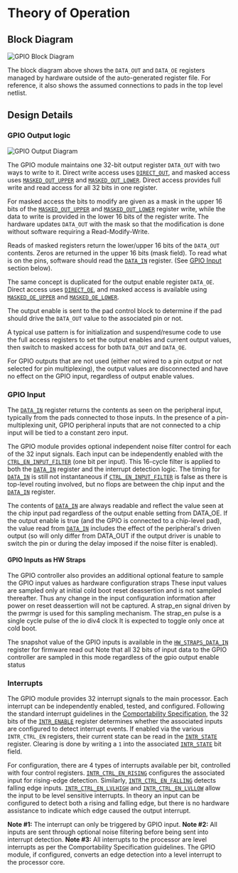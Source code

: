 # Theory of Operation

## Block Diagram

![GPIO Block Diagram](../doc/gpio_blockdiagram.svg)

The block diagram above shows the `DATA_OUT` and `DATA_OE` registers
managed by hardware outside of the auto-generated register file.
For reference, it also shows the assumed connections to pads in
the top level netlist.

## Design Details

### GPIO Output logic

![GPIO Output Diagram](../doc/gpio_output.svg)

The GPIO module maintains one 32-bit output register `DATA_OUT` with two
ways to write to it. Direct write access uses [`DIRECT_OUT`](registers.md#direct_out), and
masked access uses [`MASKED_OUT_UPPER`](registers.md#masked_out_upper) and
[`MASKED_OUT_LOWER`](registers.md#masked_out_lower). Direct access provides full write and read
access for all 32 bits in one register.

For masked access the bits to modify are given as a mask in the upper
16 bits of the [`MASKED_OUT_UPPER`](registers.md#masked_out_upper) and
[`MASKED_OUT_LOWER`](registers.md#masked_out_lower) register write, while the data to write is
provided in the lower 16 bits of the register write.  The hardware updates
`DATA_OUT` with the mask so that the modification is done without software
requiring a Read-Modify-Write.

Reads of masked registers return the lower/upper 16 bits of the `DATA_OUT`
contents. Zeros are returned in the upper 16 bits (mask field). To read
what is on the pins, software should read the [`DATA_IN`](registers.md#data_in) register.
(See [GPIO Input](#gpio-input) section below).

The same concept is duplicated for the output enable register `DATA_OE`.
Direct access uses [`DIRECT_OE`](registers.md#direct_oe), and masked access is available
using [`MASKED_OE_UPPER`](registers.md#masked_oe_upper) and [`MASKED_OE_LOWER`](registers.md#masked_oe_lower).

The output enable is sent to the pad control block to determine if the
pad should drive the `DATA_OUT` value to the associated pin or not.

A typical use pattern is for initialization and suspend/resume code to
use the full access registers to set the output enables and current output
values, then switch to masked access for both `DATA_OUT` and `DATA_OE`.

For GPIO outputs that are not used (either not wired to a pin output or
not selected for pin multiplexing), the output values are disconnected
and have no effect on the GPIO input, regardless of output enable values.

### GPIO Input

The [`DATA_IN`](registers.md#data_in) register returns the contents as seen on the
peripheral input, typically from the pads connected to those inputs.  In the
presence of a pin-multiplexing unit, GPIO peripheral inputs that are
not connected to a chip input will be tied to a constant zero input.

The GPIO module provides optional independent noise filter control for
each of the 32 input signals. Each input can be independently enabled with
the [`CTRL_EN_INPUT_FILTER`](registers.md#ctrl_en_input_filter) (one bit per input).  This 16-cycle
filter is applied to both the [`DATA_IN`](registers.md#data_in) register and
the interrupt detection logic. The timing for [`DATA_IN`](registers.md#data_in) is still
not instantaneous if [`CTRL_EN_INPUT_FILTER`](registers.md#ctrl_en_input_filter) is false as there is
top-level routing involved, but no flops are between the chip input and the
[`DATA_IN`](registers.md#data_in) register.

The contents of [`DATA_IN`](registers.md#data_in) are always readable and reflect the
value seen at the chip input pad regardless of the output enable setting from
DATA_OE. If the output enable is true (and the GPIO is connected to a
chip-level pad), the value read from [`DATA_IN`](registers.md#data_in) includes the
effect of the peripheral's driven output (so will only differ from DATA_OUT if
the output driver is unable to switch the pin or during the delay imposed
if the noise filter is enabled).

#### GPIO Inputs as HW Straps
The GPIO controller also provides an additional optional feature to sample the GPIO input values as hardware configuration straps
These input values are sampled only at initial cold boot reset deassertion and is not sampled thereafter.
Thus any change in the input configuration information after power on reset deassertion will not be captured.
A strap_en signal driven by the pwrmgr is used for this sampling mechanism. The strap_en pulse is a single cycle pulse of the io div4 clock
It is expected to toggle only once at cold boot.

The snapshot value of the GPIO inputs is available in the [`HW_STRAPS_DATA_IN`](../data/gpio.hjson#hw_straps_data_in) register for firmware read out
Note that all 32 bits of input data to the GPIO controller are sampled in this mode regardless of the gpio output enable status

### Interrupts

The GPIO module provides 32 interrupt signals to the main processor.
Each interrupt can be independently enabled, tested, and configured.
Following the standard interrupt guidelines in the [Comportability
Specification](../../../../doc/contributing/hw/comportability/README.md),
the 32 bits of the [`INTR_ENABLE`](registers.md#intr_enable) register determines whether the
associated inputs are configured to detect interrupt events. If enabled
via the various `INTR_CTRL_EN` registers, their current state can be
read in the [`INTR_STATE`](registers.md#intr_state) register. Clearing is done by writing a
`1` into the associated [`INTR_STATE`](registers.md#intr_state) bit field.

For configuration, there are 4 types of interrupts available per bit,
controlled with four control registers. [`INTR_CTRL_EN_RISING`](registers.md#intr_ctrl_en_rising)
configures the associated input for rising-edge detection.
Similarly, [`INTR_CTRL_EN_FALLING`](registers.md#intr_ctrl_en_falling) detects falling edge inputs.
[`INTR_CTRL_EN_LVLHIGH`](registers.md#intr_ctrl_en_lvlhigh) and [`INTR_CTRL_EN_LVLLOW`](registers.md#intr_ctrl_en_lvllow)
allow the input to be level sensitive interrupts. In theory an input can be
configured to detect both a rising and falling edge, but there is no hardware
assistance to indicate which edge caused the output interrupt.

**Note #1:** The interrupt can only be triggered by GPIO input.
**Note #2:** All inputs are sent through optional noise filtering before being sent into interrupt detection.
**Note #3:** All interrupts to the processor are level interrupts as per the Comportability Specification guidelines.
The GPIO module, if configured, converts an edge detection into a level interrupt to the processor core.
